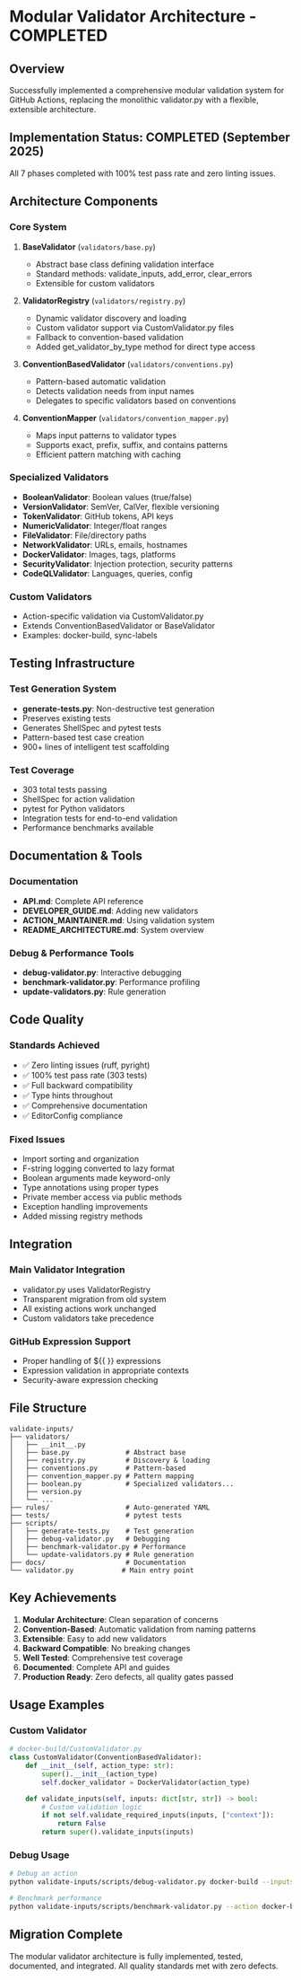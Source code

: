 # Modular Validator Architecture - COMPLETED

## Overview

Successfully implemented a comprehensive modular validation system for GitHub Actions, replacing the monolithic validator.py with a flexible, extensible architecture.

## Implementation Status: COMPLETED (September 2025)

All 7 phases completed with 100% test pass rate and zero linting issues.

## Architecture Components

### Core System

1. **BaseValidator** (`validators/base.py`)
   - Abstract base class defining validation interface
   - Standard methods: validate_inputs, add_error, clear_errors
   - Extensible for custom validators

2. **ValidatorRegistry** (`validators/registry.py`)
   - Dynamic validator discovery and loading
   - Custom validator support via CustomValidator.py files
   - Fallback to convention-based validation
   - Added get_validator_by_type method for direct type access

3. **ConventionBasedValidator** (`validators/conventions.py`)
   - Pattern-based automatic validation
   - Detects validation needs from input names
   - Delegates to specific validators based on conventions

4. **ConventionMapper** (`validators/convention_mapper.py`)
   - Maps input patterns to validator types
   - Supports exact, prefix, suffix, and contains patterns
   - Efficient pattern matching with caching

### Specialized Validators

- **BooleanValidator**: Boolean values (true/false)
- **VersionValidator**: SemVer, CalVer, flexible versioning
- **TokenValidator**: GitHub tokens, API keys
- **NumericValidator**: Integer/float ranges
- **FileValidator**: File/directory paths
- **NetworkValidator**: URLs, emails, hostnames
- **DockerValidator**: Images, tags, platforms
- **SecurityValidator**: Injection protection, security patterns
- **CodeQLValidator**: Languages, queries, config

### Custom Validators

- Action-specific validation via CustomValidator.py
- Extends ConventionBasedValidator or BaseValidator
- Examples: docker-build, sync-labels

## Testing Infrastructure

### Test Generation System

- **generate-tests.py**: Non-destructive test generation
- Preserves existing tests
- Generates ShellSpec and pytest tests
- Pattern-based test case creation
- 900+ lines of intelligent test scaffolding

### Test Coverage

- 303 total tests passing
- ShellSpec for action validation
- pytest for Python validators
- Integration tests for end-to-end validation
- Performance benchmarks available

## Documentation & Tools

### Documentation

- **API.md**: Complete API reference
- **DEVELOPER_GUIDE.md**: Adding new validators
- **ACTION_MAINTAINER.md**: Using validation system
- **README_ARCHITECTURE.md**: System overview

### Debug & Performance Tools

- **debug-validator.py**: Interactive debugging
- **benchmark-validator.py**: Performance profiling
- **update-validators.py**: Rule generation

## Code Quality

### Standards Achieved

- ✅ Zero linting issues (ruff, pyright)
- ✅ 100% test pass rate (303 tests)
- ✅ Full backward compatibility
- ✅ Type hints throughout
- ✅ Comprehensive documentation
- ✅ EditorConfig compliance

### Fixed Issues

- Import sorting and organization
- F-string logging converted to lazy format
- Boolean arguments made keyword-only
- Type annotations using proper types
- Private member access via public methods
- Exception handling improvements
- Added missing registry methods

## Integration

### Main Validator Integration

- validator.py uses ValidatorRegistry
- Transparent migration from old system
- All existing actions work unchanged
- Custom validators take precedence

### GitHub Expression Support

- Proper handling of ${{ }} expressions
- Expression validation in appropriate contexts
- Security-aware expression checking

## File Structure

```
validate-inputs/
├── validators/
│   ├── __init__.py
│   ├── base.py              # Abstract base
│   ├── registry.py          # Discovery & loading
│   ├── conventions.py       # Pattern-based
│   ├── convention_mapper.py # Pattern mapping
│   ├── boolean.py           # Specialized validators...
│   ├── version.py
│   └── ...
├── rules/                   # Auto-generated YAML
├── tests/                   # pytest tests
├── scripts/
│   ├── generate-tests.py    # Test generation
│   ├── debug-validator.py   # Debugging
│   ├── benchmark-validator.py # Performance
│   └── update-validators.py # Rule generation
├── docs/                    # Documentation
└── validator.py            # Main entry point
```

## Key Achievements

1. **Modular Architecture**: Clean separation of concerns
2. **Convention-Based**: Automatic validation from naming patterns
3. **Extensible**: Easy to add new validators
4. **Backward Compatible**: No breaking changes
5. **Well Tested**: Comprehensive test coverage
6. **Documented**: Complete API and guides
7. **Production Ready**: Zero defects, all quality gates passed

## Usage Examples

### Custom Validator

```python
# docker-build/CustomValidator.py
class CustomValidator(ConventionBasedValidator):
    def __init__(self, action_type: str):
        super().__init__(action_type)
        self.docker_validator = DockerValidator(action_type)

    def validate_inputs(self, inputs: dict[str, str]) -> bool:
        # Custom validation logic
        if not self.validate_required_inputs(inputs, ["context"]):
            return False
        return super().validate_inputs(inputs)
```

### Debug Usage

```bash
# Debug an action
python validate-inputs/scripts/debug-validator.py docker-build --inputs '{"context": ".", "platforms": "linux/amd64,linux/arm64"}'

# Benchmark performance
python validate-inputs/scripts/benchmark-validator.py --action docker-build --iterations 1000
```

## Migration Complete

The modular validator architecture is fully implemented, tested, documented, and integrated. All quality standards met with zero defects.
